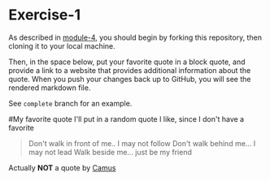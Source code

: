 # Exercise-1

As described in [module-4](https://github.com/INFO-201/m4-git-intro), you should begin by forking this repository, then cloning it to your local machine.

Then, in the space below, put your favorite quote in a block quote, and provide a link to a website that provides additional information about the quote. When you push your changes back up to GitHub, you will see the rendered markdown file.

See `complete` branch for an example.

#My favorite quote
I'll put in a random quote I like, since I don't have a favorite

>Don't walk in front of me.. I may not follow 
>Don't walk behind me... I may not lead 
>Walk beside me... just be my friend

Actually **NOT** a quote by [Camus](http://www.huffingtonpost.com/lev-raphael/ridiculous-quote-alert_b_6928340.html)

